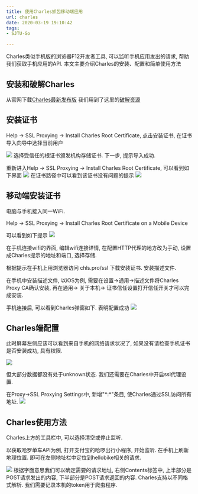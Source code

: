 ```yaml
---
title: 使用Charles抓包移动端应用
url: charles
date: 2020-03-19 19:10:42
tags: 
- SJTU-Go

---
```


Charles类似手机版的浏览器F12开发者工具, 可以监听手机应用发出的请求, 帮助我们获取手机应用的API. 本文主要介绍Charles的安装、配置和简单使用方法

<!-- more -->



## 安装和破解Charles

从官网下载[Charles最新发布版](https://www.charlesproxy.com/latest-release/download.do)
我们用到了这里的[破解资源](https://www.zzzmode.com/mytools/charles/)

## 安装证书

Help -> SSL Proxying -> Install Charles Root Certificate, 点击安装证书, 在证书导入向导中选择当前用户

![](./img/03-23-16-05-26.png)
选择受信任的根证书颁发机构存储证书. 下一步, 提示导入成功.

重新进入Help -> SSL Proxying -> Install Charles Root Certificate, 可以看到如下界面
![](./img/03-23-16-06-24.png)
在证书路径中可以看到该证书没有问题的提示
![](./img/03-23-16-06-59.png)


## 移动端安装证书

电脑与手机接入同一WiFi.

Help -> SSL Proxying -> Install Charles Root Certificate on a Mobile Device

可以看到如下提示
![](./img/03-23-16-08-17.png)

在手机连接wifi的界面, 编辑wifi连接详情, 在配置HTTP代理的地方改为手动, 设置成Charles提示的地址和端口, 选择存储.

根据提示在手机上用浏览器访问 chls.pro/ssl 下载安装证书. 安装描述文件.

在手机中安装描述文件, 以iOS为例, 需要在设置->通用->描述文件将Charles Proxy CA确认安装, 再在通用-> 关于本机-> 证书信任设置打开信任开关才可以完成安装.

手机连接后, 可以看到Charles弹窗如下. 表明配置成功
![](./img/03-23-16-15-00.png)


## Charles端配置

此时屏幕左侧应该可以看到来自手机的网络请求状况了, 如果没有请检查手机证书是否安装成功, 具有权限.

![](./img/03-23-16-16-58.png)

但大部分数据都没有处于unknown状态. 我们还需要在Charles中开启ssl代理设置.

在Proxy->SSL Proxying Settings中, 新增"\*:\*"条目, 使Charles通过SSL访问所有地址.
![](./img/03-23-16-19-15.png)

## Charles使用方法

Charles上方的工具栏中, 可以选择清空或停止监听.

以获取哈罗单车API为例, 打开支付宝的哈啰出行小程序, 开始监听. 在手机上刷新地理位置. 即可在左侧地址栏中定位到hellobike相关的请求.

![](./img/03-23-16-23-47.png)
根据字面意思我们可以确定需要的请求地址, 右侧Contents标签中, 上半部分是POST请求发出的内容, 下半部分是POST请求返回的内容. Charles支持以不同格式解析. 我们需要记录本机的token用于爬虫程序.